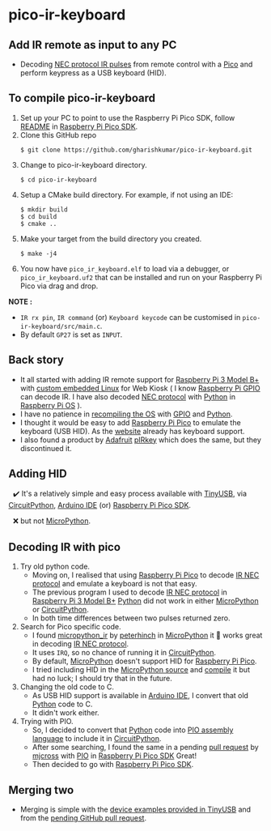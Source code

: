 # pico-ir-keyboard
## Add IR remote as input to any PC
- Decoding [NEC protocol IR pulses](https://www.renesas.com/us/en/document/apn/using-infrared-remote-controller-transmission-and-reception?language=en) from remote control with a [Pico](https://www.raspberrypi.org/products/raspberry-pi-pico/) and perform keypress as a USB keyboard (HID).
## To compile pico-ir-keyboard
1. Set up your PC to point to use the Raspberry Pi Pico SDK, follow [README](https://github.com/raspberrypi/pico-sdk/blob/master/README.md) in [Raspberry Pi Pico SDK](https://github.com/raspberrypi/pico-sdk).
1. Clone this GitHub repo
      ```
      $ git clone https://github.com/gharishkumar/pico-ir-keyboard.git
      ```
1. Change to pico-ir-keyboard directory.
      ```
      $ cd pico-ir-keyboard
      ```
1. Setup a CMake build directory.
      For example, if not using an IDE:
      ```
      $ mkdir build
      $ cd build
      $ cmake ..
      ```
1. Make your target from the build directory you created.
      ```
      $ make -j4
      ```
1. You now have `pico_ir_keyboard.elf` to load via a debugger, or `pico_ir_keyboard.uf2` that can be installed and run on your Raspberry Pi Pico via drag and drop.
 
 **NOTE :**
   - `IR rx pin`, `IR command` (or) `Keyboard keycode` can be customised in `pico-ir-keyboard/src/main.c`.
   - By default `GP27` is set as `INPUT`.
## Back story
- It all started with adding IR remote support for [Raspberry Pi 3 Model B+](https://www.raspberrypi.org/products/raspberry-pi-3-model-b-plus/) with [custom embedded Linux](https://buildroot.org/) for Web Kiosk ( I know [Raspberry Pi GPIO](https://www.raspberrypi.org/documentation/usage/gpio/) can decode IR. I have also decoded [NEC protocol](https://www.renesas.com/us/en/document/apn/using-infrared-remote-controller-transmission-and-reception?language=en) with [Python](https://www.python.org/) in [Raspberry Pi OS](https://www.raspberrypi.org/software/operating-systems/#raspberry-pi-os-32-bit) ).
- I have no patience in [recompiling the OS](https://buildroot.org/downloads/manual/manual.html#_cross_compilation_toolchain) with [GPIO](https://www.raspberrypi.org/documentation/usage/gpio/) and [Python](https://www.python.org/).
- I thought it would be easy to add [Raspberry Pi Pico](https://www.raspberrypi.org/products/raspberry-pi-pico/) to emulate the keyboard (USB HID). As the [website](http://visionchart.github.io/) already has keyboard support.
- I also found a product by [Adafruit](https://www.adafruit.com) [pIRkey](https://www.adafruit.com/product/3364) which does the same, but they discontinued it.
## Adding HID
 &numsp;✔️ It's a relatively simple and easy process available with [TinyUSB](https://github.com/hathach/tinyusb), via [CircuitPython](https://circuitpython.org/),&nbsp;[Arduino IDE](https://www.arduino.cc/en/software) (or) [Raspberry Pi Pico SDK](https://github.com/raspberrypi/pico-sdk).
 
 &numsp;❌ but not [MicroPython](https://micropython.org/).
## Decoding IR with pico
1. Try old python code.
    - Moving on, I realised that using [Raspberry Pi Pico](https://www.raspberrypi.org/products/raspberry-pi-pico/) to decode [IR NEC protocol](https://www.renesas.com/us/en/document/apn/using-infrared-remote-controller-transmission-and-reception?language=en) and emulate a keyboard is not that easy.
    - The previous program I used to decode [IR NEC protocol](https://www.renesas.com/us/en/document/apn/using-infrared-remote-controller-transmission-and-reception?language=en) in [Raspberry Pi 3 Model B+](https://www.raspberrypi.org/products/raspberry-pi-3-model-b-plus/) [Python](https://www.python.org/) did not work in either [MicroPython](https://micropython.org/) or [CircuitPython](https://circuitpython.org/).
    - In both time differences between two pulses returned zero.
2. Search for Pico specific code.
    - I found [micropython_ir](https://github.com/peterhinch/micropython_ir) by [peterhinch](https://github.com/peterhinch) in [MicroPython](https://micropython.org/) it :tada: works great in decoding [IR NEC protocol](https://www.renesas.com/us/en/document/apn/using-infrared-remote-controller-transmission-and-reception?language=en).
    - It uses `IRQ`, so no chance of running it in [CircuitPython](https://circuitpython.org/).
    - By default, [MicroPython](https://micropython.org/) doesn't support HID for [Raspberry Pi Pico](https://www.raspberrypi.org/products/raspberry-pi-pico/).
    - I tried including HID in the [MicroPython source](https://github.com/micropython/micropython) and [compile](https://github.com/micropython/micropython/tree/master/ports/rp2) it but had no luck; I should try that in the future.
3. Changing the old code to C.
    - As USB HID support is available in [Arduino IDE](https://www.arduino.cc/en/software), I convert that old [Python](https://www.python.org/) code to C.
    - It didn't work either.
4. Trying with PIO.
    - So, I decided to convert that [Python](https://www.python.org/) code into [PIO assembly language](https://www.raspberrypi.org/blog/what-is-pio/) to include it in [CircuitPython](https://circuitpython.org/).
    - After some searching, I found the same in a pending [pull request](https://github.com/raspberrypi/pico-examples/pull/129) by [mjcross](https://github.com/mjcross) with [PIO](https://www.raspberrypi.org/blog/what-is-pio/) in [Raspberry Pi Pico SDK](https://github.com/raspberrypi/pico-sdk) Great!
    - Then decided to go with [Raspberry Pi Pico SDK](https://github.com/raspberrypi/pico-sdk).
## Merging two
- Merging is simple with the [device examples provided in TinyUSB](https://github.com/hathach/tinyusb/tree/master/examples/device) and from the [pending GitHub pull request](https://github.com/raspberrypi/pico-examples/pull/129).
